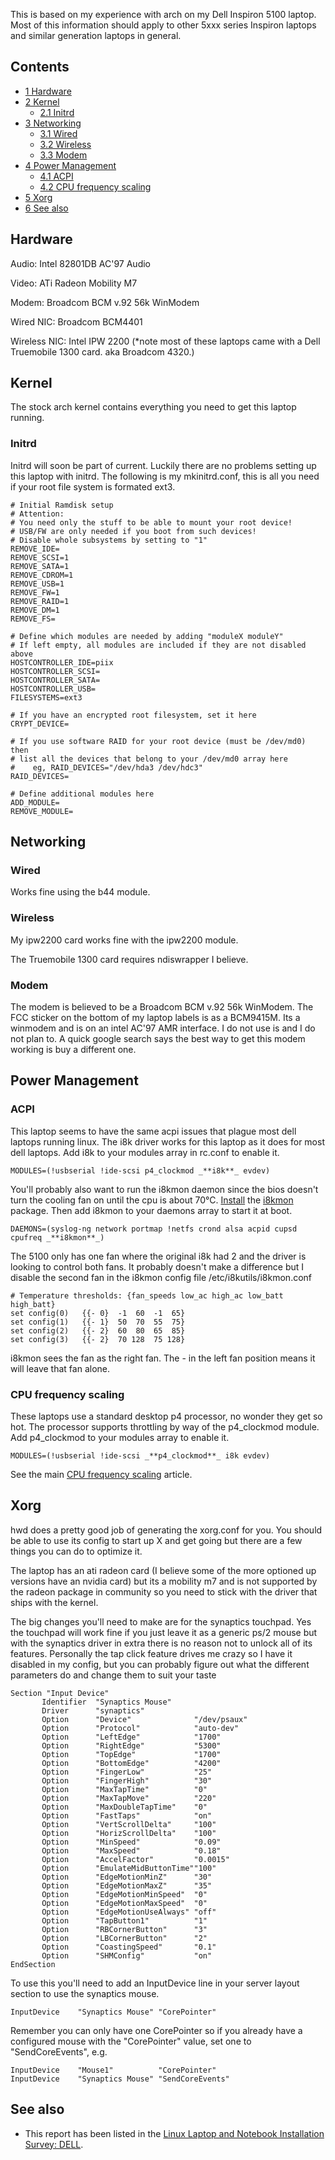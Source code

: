 This is based on my experience with arch on my Dell Inspiron 5100 laptop. Most of this information should apply to other 5xxx series Inspiron laptops and similar generation laptops in general.

## Contents

*   [1 Hardware](#Hardware)
*   [2 Kernel](#Kernel)
    *   [2.1 Initrd](#Initrd)
*   [3 Networking](#Networking)
    *   [3.1 Wired](#Wired)
    *   [3.2 Wireless](#Wireless)
    *   [3.3 Modem](#Modem)
*   [4 Power Management](#Power_Management)
    *   [4.1 ACPI](#ACPI)
    *   [4.2 CPU frequency scaling](#CPU_frequency_scaling)
*   [5 Xorg](#Xorg)
*   [6 See also](#See_also)

## Hardware

Audio: Intel 82801DB AC'97 Audio

Video: ATi Radeon Mobility M7

Modem: Broadcom BCM v.92 56k WinModem

Wired NIC: Broadcom BCM4401

Wireless NIC: Intel IPW 2200 (*note most of these laptops came with a Dell Truemobile 1300 card. aka Broadcom 4320.)

## Kernel

The stock arch kernel contains everything you need to get this laptop running.

### Initrd

Initrd will soon be part of current. Luckily there are no problems setting up this laptop with initrd. The following is my mkinitrd.conf, this is all you need if your root file system is formated ext3.

```
# Initial Ramdisk setup
# Attention:
# You need only the stuff to be able to mount your root device!
# USB/FW are only needed if you boot from such devices!
# Disable whole subsystems by setting to "1"
REMOVE_IDE=
REMOVE_SCSI=1
REMOVE_SATA=1
REMOVE_CDROM=1
REMOVE_USB=1
REMOVE_FW=1
REMOVE_RAID=1
REMOVE_DM=1
REMOVE_FS=

# Define which modules are needed by adding "moduleX moduleY"
# If left empty, all modules are included if they are not disabled above
HOSTCONTROLLER_IDE=piix
HOSTCONTROLLER_SCSI=
HOSTCONTROLLER_SATA=
HOSTCONTROLLER_USB=
FILESYSTEMS=ext3

# If you have an encrypted root filesystem, set it here
CRYPT_DEVICE=

# If you use software RAID for your root device (must be /dev/md0) then
# list all the devices that belong to your /dev/md0 array here
#    eg, RAID_DEVICES="/dev/hda3 /dev/hdc3"
RAID_DEVICES=

# Define additional modules here
ADD_MODULE=
REMOVE_MODULE=

```

## Networking

### Wired

Works fine using the b44 module.

### Wireless

My ipw2200 card works fine with the ipw2200 module.

The Truemobile 1300 card requires ndiswrapper I believe.

### Modem

The modem is believed to be a Broadcom BCM v.92 56k WinModem. The FCC sticker on the bottom of my laptop labels is as a BCM9415M. Its a winmodem and is on an intel AC'97 AMR interface. I do not use is and I do not plan to. A quick google search says the best way to get this modem working is buy a different one.

## Power Management

### ACPI

This laptop seems to have the same acpi issues that plague most dell laptops running linux. The i8k driver works for this laptop as it does for most dell laptops. Add i8k to your modules array in rc.conf to enable it.

```
MODULES=(!usbserial !ide-scsi p4_clockmod _**i8k**_ evdev)

```

You'll probably also want to run the i8kmon daemon since the bios doesn't turn the cooling fan on until the cpu is about 70°C. [Install](/index.php/Install "Install") the [i8kmon](https://www.archlinux.org/packages/?name=i8kmon) package. Then add i8kmon to your daemons array to start it at boot.

```
DAEMONS=(syslog-ng network portmap !netfs crond alsa acpid cupsd cpufreq _**i8kmon**_)

```

The 5100 only has one fan where the original i8k had 2 and the driver is looking to control both fans. It probably doesn't make a difference but I disable the second fan in the i8kmon config file /etc/i8kutils/i8kmon.conf

```
# Temperature thresholds: {fan_speeds low_ac high_ac low_batt high_batt}
set config(0)   {{- 0}  -1  60  -1  65}
set config(1)   {{- 1}  50  70  55  75}
set config(2)   {{- 2}  60  80  65  85}
set config(3)   {{- 2}  70 128  75 128}

```

i8kmon sees the fan as the right fan. The - in the left fan position means it will leave that fan alone.

### CPU frequency scaling

These laptops use a standard desktop p4 processor, no wonder they get so hot. The processor supports throttling by way of the p4_clockmod module. Add p4_clockmod to your modules array to enable it.

```
MODULES=(!usbserial !ide-scsi _**p4_clockmod**_ i8k evdev)

```

See the main [CPU frequency scaling](/index.php/CPU_frequency_scaling "CPU frequency scaling") article.

## Xorg

hwd does a pretty good job of generating the xorg.conf for you. You should be able to use its config to start up X and get going but there are a few things you can do to optimize it.

The laptop has an ati radeon card (I believe some of the more optioned up versions have an nvidia card) but its a mobility m7 and is not supported by the radeon package in community so you need to stick with the driver that ships with the kernel.

The big changes you'll need to make are for the synaptics touchpad. Yes the touchpad will work fine if you just leave it as a generic ps/2 mouse but with the synaptics driver in extra there is no reason not to unlock all of its features. Personally the tap click feature drives me crazy so I have it disabled in my config, but you can probably figure out what the different parameters do and change them to suit your taste

```
Section "Input Device"
       Identifier  "Synaptics Mouse"
       Driver      "synaptics"
       Option      "Device"              "/dev/psaux"
       Option      "Protocol"            "auto-dev"
       Option      "LeftEdge"            "1700"
       Option      "RightEdge"           "5300"
       Option      "TopEdge"             "1700"
       Option      "BottomEdge"          "4200"
       Option      "FingerLow"           "25"
       Option      "FingerHigh"          "30"
       Option      "MaxTapTime"          "0"
       Option      "MaxTapMove"          "220"
       Option      "MaxDoubleTapTime"    "0"
       Option      "FastTaps"            "on"
       Option      "VertScrollDelta"     "100"
       Option      "HorizScrollDelta"    "100"
       Option      "MinSpeed"            "0.09"
       Option      "MaxSpeed"            "0.18"
       Option      "AccelFactor"         "0.0015"
       Option      "EmulateMidButtonTime""100"
       Option      "EdgeMotionMinZ"      "30"
       Option      "EdgeMotionMaxZ"      "35"
       Option      "EdgeMotionMinSpeed"  "0"
       Option      "EdgeMotionMaxSpeed"  "0"
       Option      "EdgeMotionUseAlways" "off"
       Option      "TapButton1"          "1"
       Option      "RBCornerButton"      "3"
       Option      "LBCornerButton"      "2"
       Option      "CoastingSpeed"       "0.1"
       Option      "SHMConfig"           "on"
EndSection

```

To use this you'll need to add an InputDevice line in your server layout section to use the synaptics mouse.

```
InputDevice    "Synaptics Mouse" "CorePointer"

```

Remember you can only have one CorePointer so if you already have a configured mouse with the "CorePointer" value, set one to "SendCoreEvents", e.g.

```
InputDevice    "Mouse1"          "CorePointer"
InputDevice    "Synaptics Mouse" "SendCoreEvents"

```

## See also

*   This report has been listed in the [Linux Laptop and Notebook Installation Survey: DELL](http://tuxmobil.org/dell.html).